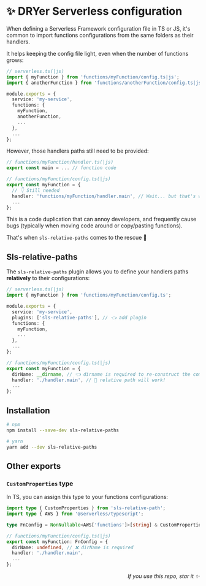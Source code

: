 # ✨ DRYer Serverless configuration

When defining a Serverless Framework configuration file in TS or JS, it's common to import functions configurations from the same folders as their handlers.

It helps keeping the config file light, even when the number of functions grows:

```typescript
// serverless.ts(|js)
import { myFunction } from 'functions/myFunction/config.ts|js';
import { anotherFunction } from 'functions/anotherFunction/config.ts|js';

module.exports = {
  service: 'my-service',
  functions: {
    myFunction,
    anotherFunction,
    ...
  },
  ...
};
```

However, those handlers paths still need to be provided:

```typescript
// functions/myFunction/handler.ts(|js)
export const main = ... // function code

// functions/myFunction/config.ts(|js)
export const myFunction = {
  // 👇 Still needed
  handler: 'functions/myFunction/handler.main', // Wait... but that's where I am 😭
  ...
};
```

This is a code duplication that can annoy developers, and frequently cause bugs (typically when moving code around or copy/pasting functions).

That's when `sls-relative-paths` comes to the rescue 💪

## Sls-relative-paths

The `sls-relative-paths` plugin allows you to define your handlers paths **relatively** to their configurations:

```typescript
// serverless.ts(|js)
import { myFunction } from 'functions/myFunction/config.ts';

module.exports = {
  service: 'my-service',
  plugins: ['sls-relative-paths'], // 👈 add plugin
  functions: {
    myFunction,
    ...
  },
  ...
};

// functions/myFunction/config.ts(|js)
export const myFunction = {
  dirName: __dirname, // 👈 dirname is required to re-construct the complete path
  handler: './handler.main', // 🎉 relative path will work!
  ...
};
```

## Installation

```bash
# npm
npm install --save-dev sls-relative-paths

# yarn
yarn add --dev sls-relative-paths
```

## Other exports

### `CustomProperties` type

In TS, you can assign this type to your functions configurations:

```typescript
import type { CustomProperties } from 'sls-relative-path';
import type { AWS } from '@serverless/typescript';

type FnConfig = NonNullable<AWS['functions']>[string] & CustomProperties;

// functions/myFunction/config.ts(|js)
export const myFunction: FnConfig = {
  dirName: undefined, // ❌ dirName is required
  handler: './handler.main',
  ...
};
```

<p align="right">
  <i>If you use this repo, star it ✨</i>
</p>
